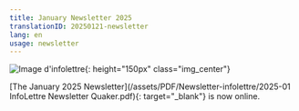 ```yaml
---
title: January Newsletter 2025
translationID: 20250121-newsletter
lang: en
usage: newsletter
---
```

![Image d'infolettre](/assets/images/email-icon.avif){: height="150px" class="img_center"}

[The January 2025 Newsletter](/assets/PDF/Newsletter-infolettre/2025-01 InfoLettre Newsletter Quaker.pdf){: target="_blank"} is now online.
